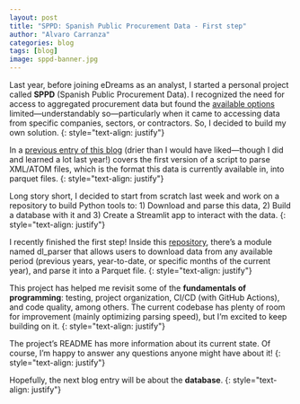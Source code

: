 ```yaml
---
layout: post
title: "SPPD: Spanish Public Procurement Data - First step"
author: "Alvaro Carranza"
categories: blog
tags: [blog]
image: sppd-banner.jpg
---
```


Last year, before joining eDreams as an analyst, I started a personal project called **SPPD** (Spanish Public Procurement Data). I recognized the need for access to aggregated procurement data but found the <a href="https://estadisticas.contrataciondelsectorpublico.gob.es/" target="_blank">available options</a> limited—understandably so—particularly when it came to accessing data from specific companies, sectors, or contractors. So, I decided to build my own solution.
{: style="text-align: justify"}

In a [previous entry of this blog](/xml-scraping-101-elementtree-and-namespaces) (drier than I would have liked—though I did and learned a lot last year!) covers the first version of a script to parse XML/ATOM files, which is the format this data is currently available in, into parquet files.
{: style="text-align: justify"}

Long story short, I decided to start from scratch last week and work on a repository to build Python tools to: 1) Download and parse this data, 2) Build a database with it and 3) Create a Streamlit app to interact with the data.
{: style="text-align: justify"}

I recently finished the first step! Inside this <a href="https://github.com/Alvaro2c/sppd" target="_blank">repository</a>, there’s a module named dl_parser that allows users to download data from any available period (previous years, year-to-date, or specific months of the current year), and parse it into a Parquet file.
{: style="text-align: justify"}

This project has helped me revisit some of the **fundamentals of programming**: testing, project organization, CI/CD (with GitHub Actions), and code quality, among others. The current codebase has plenty of room for improvement (mainly optimizing parsing speed), but I’m excited to keep building on it.
{: style="text-align: justify"}

The project’s README has more information about its current state. Of course, I’m happy to answer any questions anyone might have about it!
{: style="text-align: justify"}

Hopefully, the next blog entry will be about the **database**.
{: style="text-align: justify"}
